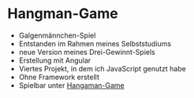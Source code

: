 # Hangman-Game

- Galgenmännchen-Spiel
- Entstanden im Rahmen meines Selbststudiums
- neue Version meines Drei-Gewinnt-Spiels
- Erstellung mit Angular
- Viertes Projekt, in dem ich JavaScript genutzt habe
- Ohne Framework erstellt
- Spielbar unter [Hangaman-Game](https://mb-hangman.web.app/)
